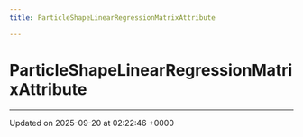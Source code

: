 ```yaml
---
title: ParticleShapeLinearRegressionMatrixAttribute

---
```


# ParticleShapeLinearRegressionMatrixAttribute





-------------------------------

Updated on 2025-09-20 at 02:22:46 +0000